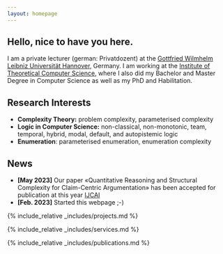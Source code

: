 ```yaml
---
layout: homepage
---
```


## Hello, nice to have you here.

I am a private lecturer (german: Privatdozent) at the [Gottfried Wilmhelm Leibniz Universität Hannover](https://www.uni-hannover.de), Germany. 
I am working at the [Institute of Theoretical Computer Science](https://www.thi.uni-hannover.de), where I also did my Bachelor and Master Degree in Computer Science as well as my PhD and Habilitation.

## Research Interests

- **Complexity Theory:** problem complexity, parameterised complexity
- **Logic in Computer Science:** non-classical, non-monotonic, team, temporal, hybrid, modal, default, and autopistemic logic
- **Enumeration**: parameterised enumeration, enumeration complexity

## News

- **[May 2023]** Our paper «Quantitative Reasoning and Structural Complexity for Claim-Centric Argumentation» has been accepted for publication at this year <a href="http://ijcai-23.org" target="_blank">IJCAI</a>
- **[Feb. 2023]** Started this webpage ;-)

{% include_relative _includes/projects.md %}

{% include_relative _includes/services.md %}

{% include_relative _includes/publications.md %}